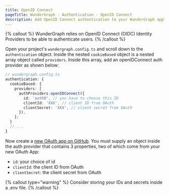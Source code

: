 ```yaml
---
title: OpenID Connect
pageTitle: WunderGraph - Authentication - OpenID Connect
description: Add OpenID Connect authentication to your WunderGraph application.
---
```


{% callout %}
WunderGraph relies on OpenID Connect (OIDC) Identity Providers to be able to authenticate users.
{% /callout %}

Open your project's `wundergraph.config.ts` and scroll down to the `authentication` object.
Inside the nested `cookieBased` object is a nested array object called `providers`.
Inside this array, add an openIDConnect auth provider as shown below:

```typescript
// wundergraph.config.ts
authentication: {
  cookieBased: {
    providers: [
      authProviders.openIDConnect({
        id: 'auth0', // you have to choose this ID
        clientId: 'XXX', // client ID from OAuth
        clientSecret: 'XXX', // client secret from OAuth
      }),
    ];
  }
  // ...
}
```

Now create a [new OAuth app on GitHub](https://github.com/settings/applications/new).
You must supply an object inside the auth provider that contains 3 properties, two of which come from your new OAuth App:

- `id`: your choice of id
- `clientId`: the client ID from OAuth
- `clientSecret`: the client secret from OAuth

{% callout type="warning" %}
Consider storing your IDs and secrets inside a .env file.
{% /callout %}
